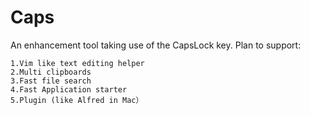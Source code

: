 # Caps
An enhancement tool taking use of the CapsLock key.
Plan to support:

	1.Vim like text editing helper
	2.Multi clipboards
	3.Fast file search
	4.Fast Application starter
	5.Plugin (like Alfred in Mac）
